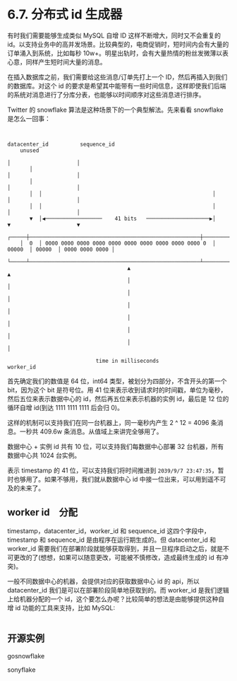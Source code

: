 # 6.7. 分布式 id 生成器

有时我们需要能够生成类似 MySQL 自增 ID 这样不断增大，同时又不会重复的 id。以支持业务中的高并发场景。比较典型的，电商促销时，短时间内会有大量的订单涌入到系统，比如每秒 10w+。明星出轨时，会有大量热情的粉丝发微薄以表心意，同样产生短时间大量的消息。

在插入数据库之前，我们需要给这些消息/订单先打上一个 ID，然后再插入到我们的数据库。对这个 id 的要求是希望其中能带有一些时间信息，这样即使我们后端的系统对消息进行了分库分表，也能够以时间顺序对这些消息进行排序。

Twitter 的 snowflake 算法是这种场景下的一个典型解法。先来看看 snowflake 是怎么一回事：

```
                                                                                                     
                                                               datacenter_id          sequence_id    
    unused                                                                                           
                                                                      │                     │        
       │                                                              │                     │        
       │                                                              │                     │        
       │  │                                                      │    │                     │        
       │  │                                                      │    │                     │        
       ▼  │◀──────────────────    41 bits   ────────────────────▶│    ▼                     ▼        
    ┌─────┼──────────────────────────────────────────────────────┼────────┬────────┬────────────────┐
    │  0  │ 0000 0000 0000 0000 0000 0000 0000 0000 0000 0000 0  │ 00000  │ 00000  │ 0000 0000 0000 │
    └─────┴──────────────────────────────────────────────────────┴────────┴────────┴────────────────┘
                                      ▲                                        ▲                     
                                      │                                        │                     
                                      │                                        │                     
                                      │                                        │                     
                                      │                                        │                     
                                      │                                        │                     
                                      │                                        │                     
                                                                                                     
                            time in milliseconds                          worker_id                  

```

首先确定我们的数值是 64 位，int64 类型，被划分为四部分，不含开头的第一个 bit，因为这个 bit 是符号位。用 41 位来表示收到请求时的时间戳，单位为毫秒，然后五位来表示数据中心的 id，然后再五位来表示机器的实例 id，最后是 12 位的循环自增 id(到达 1111 1111 1111 后会归 0)。

这样的机制可以支持我们在同一台机器上，同一毫秒内产生 2 ^ 12 = 4096 条消息。一秒共 409.6w 条消息。从值域上来讲完全够用了。

数据中心 + 实例 id 共有 10 位，可以支持我们每数据中心部署 32 台机器，所有数据中心共 1024 台实例。

表示 timestamp 的 41 位，可以支持我们将时间推进到 `2039/9/7 23:47:35`，暂时也够用了。如果不够用，我们就从数据中心 id 中接一位出来，可以用到遥不可及的未来了。

## worker id　分配

timestamp，datacenter_id，worker_id 和 sequence_id 这四个字段中，timestamp 和 sequence_id 是由程序在运行期生成的。但 datacenter_id 和 worker_id 需要我们在部署阶段就能够获取得到，并且一旦程序启动之后，就是不可更改的了(想想，如果可以随意更改，可能被不慎修改，造成最终生成的 id 有冲突)。

一般不同数据中心的机器，会提供对应的获取数据中心 id 的 api，所以 datacenter_id 我们是可以在部署阶段简单地获取到的。而 worker_id 是我们逻辑上给机器分配的一个 id，这个要怎么办呢？比较简单的想法是由能够提供这种自增 id 功能的工具来支持，比如 MySQL:

```
```

## 开源实例

gosnowflake

sonyflake